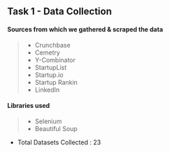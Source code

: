 ## Task 1 - Data Collection

#### Sources from which we gathered & scraped the data

> -   Crunchbase
> -   Cemetry
> -   Y-Combinator
> -   StartupList
> -   Startup.io 
> -   Startup Rankin
> -   LinkedIn

#### Libraries used

> -   Selenium
> -   Beautiful Soup

- Total Datasets Collected : 23 
